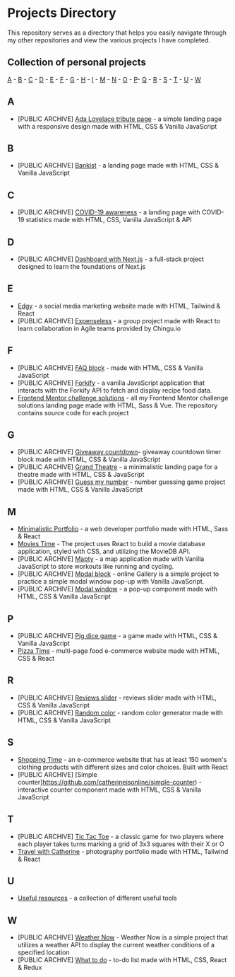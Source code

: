 # Projects Directory
This repository serves as a directory that helps you easily navigate through my other repositories and view the various projects I have completed.

## Collection of personal projects 

[A](#a) - [B](#b) - [C](#c) - [D](#d) - [E](#e) - [F](#f) - [G](#g) - [H](#h) - [I](#i) - [M](#m) - [N](#n) - [O](#o) - [P](#p)- [Q](#q) - [R](#r) - [S](#s) - [T](#t) - [U](#u) - [W](#w)


## A <a id="a"></a>
- [PUBLIC ARCHIVE] [Ada Lovelace tribute page](https://github.com/catherineisonline/tribute-page-freecodecamp) - a simple landing page with a responsive design made with HTML, CSS & Vanilla JavaScript
  
  
## B <a id="b"></a>
- [PUBLIC ARCHIVE] [Bankist](https://github.com/catherineisonline/bankist) - a landing page made with HTML, CSS & Vanilla JavaScript
  
## C <a id="c"></a>
- [PUBLIC ARCHIVE] [COVID-19 awareness](https://github.com/catherineisonline/covid19-awareness) - a landing page with COVID-19 statistics made with HTML, CSS, Vanilla JavaScript & API
  
## D <a id="d"></a>
- [PUBLIC ARCHIVE] [Dashboard with Next.js](https://github.com/catherineisonline/dashboard-with-nextjs) - a full-stack project designed to learn the foundations of Next.js

## E <a id="e"></a>
- [Edgy](https://github.com/catherineisonline/edgy) - a social media marketing website made with HTML, Tailwind & React
- [PUBLIC ARCHIVE] [Expenseless](https://github.com/catherineisonline/expenseless) - a group project made with React to learn collaboration in Agile teams provided by Chingu.io
  
## F <a id="f"></a>
- [PUBLIC ARCHIVE] [FAQ block](https://github.com/catherineisonline/faq-block-javascript) - made with HTML, CSS & Vanilla JavaScript
- [PUBLIC ARCHIVE] [Forkify](https://github.com/catherineisonline/forkify) - a vanilla JavaScript application that interacts with the Forkify API to fetch and display recipe food data.
- [Frontend Mentor challenge solutions](https://github.com/catherineisonline/frontend-mentor-challenge-solutions) - all my Frontend Mentor challenge solutions landing page made with HTML, Sass & Vue. The repository contains source code for each project
  
## G <a id="g"></a>
- [PUBLIC ARCHIVE] [Giveaway countdown](https://github.com/catherineisonline/giveaway-countdown-js)- giveaway countdown timer block made with HTML, CSS & Vanilla JavaScript
- [PUBLIC ARCHIVE] [Grand Theatre](https://github.com/catherineisonline/grand-theatre) - a minimalistic landing page for a theatre made with HTML, CSS & JavaScript
- [PUBLIC ARCHIVE] [Guess my number](https://github.com/catherineisonline/guess-my-number) - number guessing game project made with HTML, CSS & Vanilla JavaScript


## M <a id="m"></a>
- [Minimalistic Portfolio](https://github.com/catherineisonline/personal-portfolio) - a web developer portfolio made with HTML, Sass & React
- [Movies Time](https://github.com/catherineisonline/movies-time) - The project uses React to build a movie database application, styled with CSS, and utilizing the MovieDB API.
- [PUBLIC ARCHIVE] [Mapty](https://github.com/catherineisonline/mapty-workouts) - a map application made with Vanilla JavaScript to store workouts like running and cycling.
- [PUBLIC ARCHIVE] [Modal block](https://github.com/catherineisonline/modal-block-js) - online Gallery is a simple project to practice a simple modal window pop-up with Vanilla JavaScript.
- [PUBLIC ARCHIVE] [Modal window](https://github.com/catherineisonline/modal-window") - a pop-up component made with  HTML, CSS & Vanilla JavaScript

  
## P <a id="p"></a>
- [PUBLIC ARCHIVE] [Pig dice game](https://github.com/catherineisonline/pig-dice-game) - a game made with HTML, CSS & Vanilla JavaScript
- [Pizza Time](https://github.com/catherineisonline/pizza-time-with-react) - multi-page food e-commerce website made with HTML, CSS & React


## R <a id="r"></a>
- [PUBLIC ARCHIVE] [Reviews slider](https://github.com/catherineisonline/reviews-slider-block-js) - reviews slider made with HTML, CSS & Vanilla JavaScript
- [PUBLIC ARCHIVE] [Random color](https://github.com/catherineisonline/randomcolor) - random color generator made with HTML, CSS & Vanilla JavaScript

## S <a id="s"></a>
- [Shopping Time](https://github.com/catherineisonline/shopping-time) - an e-commerce website that has at least 150 women's clothing products with different sizes and color choices. Built with React
- [PUBLIC ARCHIVE] [Simple counter]https://github.com/catherineisonline/simple-counter) - interactive counter component made with HTML, CSS & Vanilla JavaScript

## T <a id="t"></a>
- [PUBLIC ARCHIVE] [Tic Tac Toe](https://github.com/catherineisonline/tic-tac-toe) - a classic game for two players where each player takes turns marking a grid of 3x3 squares with their X or O
- [Travel with Catherine](https://github.com/catherineisonline/travel-with-catherine) - photography portfolio made with HTML, Tailwind & React

## U <a id="u"></a>
- [Useful resources](https://github.com/catherineisonline/useful-resources) - a collection of different useful tools

## W <a id="u"></a>
- [PUBLIC ARCHIVE] [Weather Now](https://github.com/catherineisonline/weather-now) - Weather Now is a simple project that utilizes a weather API to display the current weather conditions of a specified location
- [PUBLIC ARCHIVE] [What to do](https://github.com/catherineisonline/what-todo) - to-do list made with HTML, CSS, React & Redux
